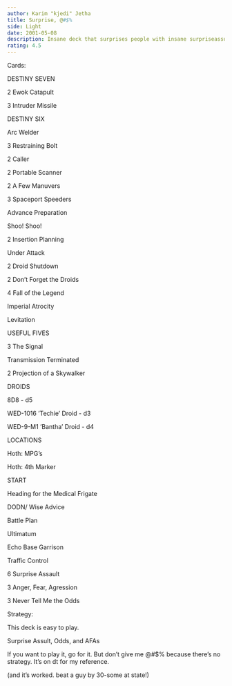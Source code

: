 ```yaml
---
author: Karim "kjedi" Jetha
title: Surprise, @#$%
side: Light
date: 2001-05-08
description: Insane deck that surprises people with insane surpriseassults.
rating: 4.5
---
```

Cards: 

DESTINY SEVEN
2 Ewok Catapult
3 Intruder Missile

DESTINY SIX
Arc Welder
3 Restraining Bolt
2 Caller
2 Portable Scanner
2 A Few Manuvers
3 Spaceport Speeders
Advance Preparation
Shoo! Shoo!
2 Insertion Planning
Under Attack
2 Droid Shutdown
2 Don’t Forget the Droids
4 Fall of the Legend
Imperial Atrocity
Levitation

USEFUL FIVES
3 The Signal
Transmission Terminated
2 Projection of a Skywalker

DROIDS
8D8 - d5
WED-1016 ’Techie’ Droid - d3
WED-9-M1 ’Bantha’ Droid - d4

LOCATIONS
Hoth: MPG’s
Hoth: 4th Marker

START
Heading for the Medical Frigate
DODN/ Wise Advice
Battle Plan
Ultimatum

<OTHER>
Echo Base Garrison
Traffic Control
6 Surprise Assault
3 Anger, Fear, Agression
3 Never Tell Me the Odds 

Strategy: 

This deck is easy to play.  
Surprise Assult, Odds, and AFAs
If you want to play it, go for it.  But don’t give me @#$% because there’s no strategy.  It’s on dt for my reference.

(and it’s worked.  beat a guy by 30-some at state!) 